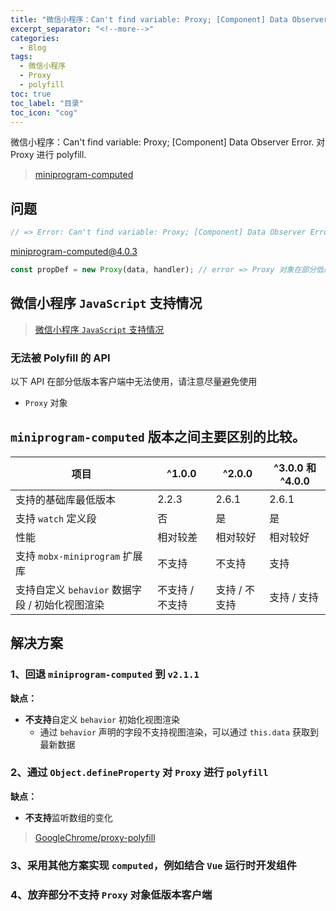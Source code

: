 ```yaml
---
title: "微信小程序：Can't find variable: Proxy; [Component] Data Observer Error"
excerpt_separator: "<!--more-->"
categories:
  - Blog
tags:
  - 微信小程序
  - Proxy
  - polyfill
toc: true
toc_label: "目录"
toc_icon: "cog"
---
```


微信小程序：Can't find variable: Proxy; [Component] Data Observer Error. 对 Proxy 进行 polyfill.

<!--more-->

> [miniprogram-computed](https://github.com/wechat-miniprogram/computed)

## 问题

```js
// => Error: Can't find variable: Proxy; [Component] Data Observer Error
```

miniprogram-computed@4.0.3

```js
const propDef = new Proxy(data, handler); // error => Proxy 对象在部分低版本客户端中无法使用
```
## 微信小程序 `JavaScript` 支持情况
> [微信小程序 `JavaScript` 支持情况](https://developers.weixin.qq.com/miniprogram/dev/framework/runtime/js-support.html)
### 无法被 Polyfill 的 API
以下 API 在部分低版本客户端中无法使用，请注意尽量避免使用

- `Proxy` 对象

## `miniprogram-computed` 版本之间主要区别的比较。

| 项目 | ^1.0.0 | ^2.0.0 | ^3.0.0 和 ^4.0.0 |
| ---- | ------ | ------ | ------ |
| 支持的基础库最低版本 | 2.2.3 | 2.6.1 | 2.6.1 |
| 支持 `watch` 定义段 | 否 | 是 | 是 |
| 性能 | 相对较差 | 相对较好 | 相对较好 |
| 支持 `mobx-miniprogram` 扩展库 | 不支持 | 不支持 | 支持 |
| 支持自定义 `behavior` 数据字段 / 初始化视图渲染 | 不支持 / 不支持 | 支持 / 不支持 | 支持 / 支持 |

## 解决方案

### 1、回退 `miniprogram-computed` 到 `v2.1.1`
**缺点：**
- **不支持**自定义 `behavior` 初始化视图渲染
  - 通过 `behavior` 声明的字段不支持视图渲染，可以通过 `this.data` 获取到最新数据

### 2、通过 `Object.defineProperty` 对 `Proxy` 进行 `polyfill`
**缺点：**

- **不支持**监听数组的变化

> [GoogleChrome/proxy-polyfill](https://github.com/GoogleChrome/proxy-polyfill/)

### 3、采用其他方案实现 `computed`，例如结合 `Vue` 运行时开发组件

### 4、放弃部分不支持 `Proxy` 对象低版本客户端
